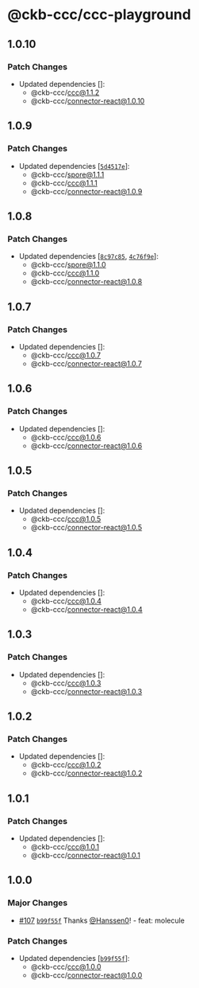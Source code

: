 # @ckb-ccc/ccc-playground

## 1.0.10

### Patch Changes

- Updated dependencies []:
  - @ckb-ccc/ccc@1.1.2
  - @ckb-ccc/connector-react@1.0.10

## 1.0.9

### Patch Changes

- Updated dependencies [[`5d4517e`](https://github.com/ckb-devrel/ccc/commit/5d4517e049b541b2a695db7821c4cfc2218678e0)]:
  - @ckb-ccc/spore@1.1.1
  - @ckb-ccc/ccc@1.1.1
  - @ckb-ccc/connector-react@1.0.9

## 1.0.8

### Patch Changes

- Updated dependencies [[`8c97c85`](https://github.com/ckb-devrel/ccc/commit/8c97c851db4a2d940c7e59116ca7620cfd0afae1), [`4c76f9e`](https://github.com/ckb-devrel/ccc/commit/4c76f9e2a93a226fcfc4c32a5378bb531bfff08f)]:
  - @ckb-ccc/spore@1.1.0
  - @ckb-ccc/ccc@1.1.0
  - @ckb-ccc/connector-react@1.0.8

## 1.0.7

### Patch Changes

- Updated dependencies []:
  - @ckb-ccc/ccc@1.0.7
  - @ckb-ccc/connector-react@1.0.7

## 1.0.6

### Patch Changes

- Updated dependencies []:
  - @ckb-ccc/ccc@1.0.6
  - @ckb-ccc/connector-react@1.0.6

## 1.0.5

### Patch Changes

- Updated dependencies []:
  - @ckb-ccc/ccc@1.0.5
  - @ckb-ccc/connector-react@1.0.5

## 1.0.4

### Patch Changes

- Updated dependencies []:
  - @ckb-ccc/ccc@1.0.4
  - @ckb-ccc/connector-react@1.0.4

## 1.0.3

### Patch Changes

- Updated dependencies []:
  - @ckb-ccc/ccc@1.0.3
  - @ckb-ccc/connector-react@1.0.3

## 1.0.2

### Patch Changes

- Updated dependencies []:
  - @ckb-ccc/ccc@1.0.2
  - @ckb-ccc/connector-react@1.0.2

## 1.0.1

### Patch Changes

- Updated dependencies []:
  - @ckb-ccc/ccc@1.0.1
  - @ckb-ccc/connector-react@1.0.1

## 1.0.0

### Major Changes

- [#107](https://github.com/ckb-devrel/ccc/pull/107) [`b99f55f`](https://github.com/ckb-devrel/ccc/commit/b99f55f74e64106391ce53f7d0bd0fa7522023cc) Thanks [@Hanssen0](https://github.com/Hanssen0)! - feat: molecule

### Patch Changes

- Updated dependencies [[`b99f55f`](https://github.com/ckb-devrel/ccc/commit/b99f55f74e64106391ce53f7d0bd0fa7522023cc)]:
  - @ckb-ccc/ccc@1.0.0
  - @ckb-ccc/connector-react@1.0.0

